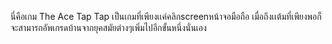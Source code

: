 นี่คือเกม The Ace Tap Tap เป็นเกมที่เพียงเเค่คลิกscreenหน้าจอมือถือ เมื่อถึงเเต้มที่เพียงพอก็จะสามารถอัพเกรดบ้านจากยุคสมัยต่างๆเพิ่มไปอีกขั้นหนึ่งนั่นเอง
